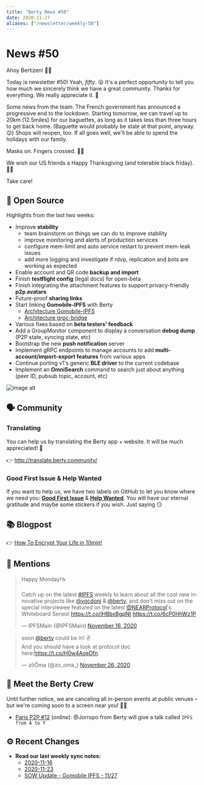 ```yaml
---
title: "Berty News #50"
date: 2020-11-27
aliases: ["/newsletter/weekly-50"]
---
```


# News #50

Ahoy Bertizen! 🏴‍☠️

Today is newsletter #50! Yeah, *fifty*. 😮  It's a perfect opportunity to tell you how much we sincerely think we have a great community. Thanks for everything. We really appreciate it. 🧡

Some news from the team: The French government has announced a progressive end to the lockdown. Starting tomorrow, we can travel up to 20km (12.5miles) for our baguettes, as long as it takes less than three hours to get back home. (Baguette would probably be stale at that point, anyway. 😉) Shops will reopen, too. If all goes well, we'll be able to spend the holidays with our family. 

Masks on. Fingers crossed. 🤞😷

We wish our US friends a Happy Thanksgiving (and tolerable black friday). 🦃🍁  

Take care!

## 🚀 Open Source

Highlights from the last two weeks:

* Improve **stability**
    * team brainstorm on things we can do to improve stability
    * improve monitoring and alerts of production services
    * configure mem-limit and auto service restart to prevent mem-leak issues
    * add more logging and investigate if rdvp, replication and bots are working as expected
* Enable account and QR code **backup and import**
* Finish **testflight config** (legal docs) for open-beta
* Finish integrating the attachment features to support privacy-friendly **p2p avatars**
* Future-proof **sharing links**
* Start linking **Gomobile-IPFS** with Berty
    * [Architecture Gomobile-IPFS](https://github.com/berty/berty/blob/master/docs/architecture/2020-11-27-adr-gomobile-ipfs.md)
    * [Architecture grpc-bridge](https://github.com/berty/berty/blob/master/docs/architecture/2020-11-27-adr-berty-grpc-bridge.txt)
* Various fixes based on **beta testers' feedback**
* Add a GroupMonitor component to display a conversation **debug dump** (P2P state, syncing state, etc)
* Bootstrap the new **push notification** server
* Implement gRPC endpoints to manage accounts to add **multi-account/import-export features** from various apps
* Continue porting v1's generic **BLE driver** to the current codebase
* Implement an **OmniSearch** command to search just about anything (peer ID, pubsub topic, account, etc)

![image alt](https://i.ibb.co/y551Vff/Sans-titre-1.png)



## 🗣️ Community

### Translating 

You can help us by translating the Berty app + website. It will be much appreciated! 🧡 

👉 http://translate.berty.community/

### Good First Issue & Help Wanted

If you want to help us, we have two labels on GitHub to let you know where we need you: [**Good First Issue**](https://github.com/issues?q=is%3Aissue+is%3Aopen+org%3Aberty+label%3A%22good+first+issue%22+sort%3Aupdated-desc) & [**Help Wanted**](https://github.com/issues?q=is%3Aissue+is%3Aopen+org%3Aberty+label%3A%22help+wanted%22+sort%3Aupdated-desc+). You will have our eternal gratitude and maybe some stickers if you wish. Just saying 😏


## 📚 Blogpost

👉 [How To Encrypt Your Life in 10min!](https://berty.tech/blog/encrypt-your-life/)

## 💌 Mentions


<blockquote class="twitter-tweet"><p lang="en" dir="ltr">Happy Monday!☕️<br><br>Catch up on the latest <a href="https://twitter.com/hashtag/IPFS?src=hash&amp;ref_src=twsrc%5Etfw">#IPFS</a> weekly to learn about all the cool new innovative projects like <a href="https://twitter.com/vocdoni?ref_src=twsrc%5Etfw">@vocdoni</a> &amp; <a href="https://twitter.com/berty?ref_src=twsrc%5Etfw">@berty</a>, and don&#39;t miss out on the special interviewee featured on the latest <a href="https://twitter.com/NEARProtocol?ref_src=twsrc%5Etfw">@NEARProtocol</a>&#39;s Whiteboard Series! <a href="https://t.co/jHBbxBgpNt">https://t.co/jHBbxBgpNt</a> <a href="https://t.co/6cP0HhWz1P">https://t.co/6cP0HhWz1P</a></p>&mdash; IPFSMain (@IPFSMain) <a href="https://twitter.com/IPFSMain/status/1328469634895343616?ref_src=twsrc%5Etfw">November 16, 2020</a></blockquote> <script async src="https://platform.twitter.com/widgets.js" charset="utf-8"></script>



<blockquote class="twitter-tweet"><p lang="en" dir="ltr">soon <a href="https://twitter.com/berty?ref_src=twsrc%5Etfw">@berty</a> could be in! ✌️<br>And you should have a look at protocol doc here:<a href="https://t.co/H0w4AoeDfn">https://t.co/H0w4AoeDfn</a></p>&mdash; zôÖma (@zo_oma_) <a href="https://twitter.com/zo_oma_/status/1332024265311391747?ref_src=twsrc%5Etfw">November 26, 2020</a></blockquote> <script async src="https://platform.twitter.com/widgets.js" charset="utf-8"></script>


## 🎉 Meet the Berty Crew

Until further notice, we are canceling all in-person events at public venues – but we're coming soon to a screen near you! 🚧🚧

* [Paris P2P #12](https://p2p.paris/en/event/monthly-12/) (_online_): @Jorropo from Berty will give a talk called `IPFS from A to Y`

## ⚙️ Recent Changes

* **Read our last weekly sync notes:**
    * [2020-11-16](https://github.com/berty/community/blob/master/meeting-notes/2020/Q4/2020-11-16--staff-team-weekly-sync.md)
    * [2020-11-23](https://github.com/berty/community/blob/master/meeting-notes/2020/Q4/2020-11-23--staff-team-weekly-sync.md)
    * [SOW Update - Gomobile IPFS - 11/27](https://github.com/berty/community/blob/master/meeting-notes/2020/Q4/2020-11-27--sow-gomobile-ipfs.md)

